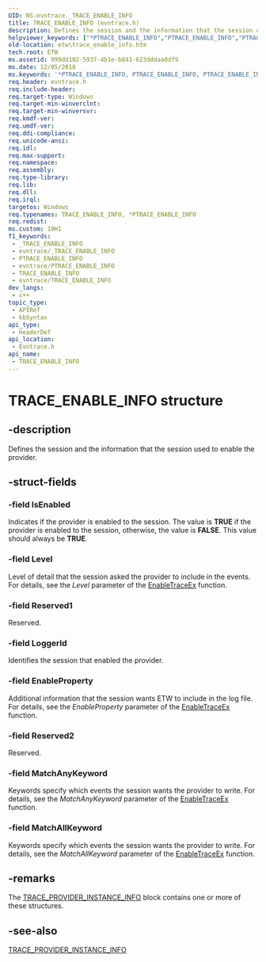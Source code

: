 ```yaml
---
UID: NS:evntrace._TRACE_ENABLE_INFO
title: TRACE_ENABLE_INFO (evntrace.h)
description: Defines the session and the information that the session used to enable the provider.
helpviewer_keywords: ["*PTRACE_ENABLE_INFO","PTRACE_ENABLE_INFO","PTRACE_ENABLE_INFO structure pointer [ETW]","TRACE_ENABLE_INFO","TRACE_ENABLE_INFO structure [ETW]","_TRACE_ENABLE_INFO","etw.trace_enable_info","evntrace/PTRACE_ENABLE_INFO","evntrace/TRACE_ENABLE_INFO"]
old-location: etw\trace_enable_info.htm
tech.root: ETW
ms.assetid: 999dd102-5937-4b1e-b841-623dddaa0df9
ms.date: 12/05/2018
ms.keywords: '*PTRACE_ENABLE_INFO, PTRACE_ENABLE_INFO, PTRACE_ENABLE_INFO structure pointer [ETW], TRACE_ENABLE_INFO, TRACE_ENABLE_INFO structure [ETW], _TRACE_ENABLE_INFO, etw.trace_enable_info, evntrace/PTRACE_ENABLE_INFO, evntrace/TRACE_ENABLE_INFO'
req.header: evntrace.h
req.include-header: 
req.target-type: Windows
req.target-min-winverclnt: 
req.target-min-winversvr: 
req.kmdf-ver: 
req.umdf-ver: 
req.ddi-compliance: 
req.unicode-ansi: 
req.idl: 
req.max-support: 
req.namespace: 
req.assembly: 
req.type-library: 
req.lib: 
req.dll: 
req.irql: 
targetos: Windows
req.typenames: TRACE_ENABLE_INFO, *PTRACE_ENABLE_INFO
req.redist: 
ms.custom: 19H1
f1_keywords:
 - _TRACE_ENABLE_INFO
 - evntrace/_TRACE_ENABLE_INFO
 - PTRACE_ENABLE_INFO
 - evntrace/PTRACE_ENABLE_INFO
 - TRACE_ENABLE_INFO
 - evntrace/TRACE_ENABLE_INFO
dev_langs:
 - c++
topic_type:
 - APIRef
 - kbSyntax
api_type:
 - HeaderDef
api_location:
 - Evntrace.h
api_name:
 - TRACE_ENABLE_INFO
---
```


# TRACE_ENABLE_INFO structure


## -description

Defines the session and the information that the session used to enable the provider.

## -struct-fields

### -field IsEnabled

Indicates if the provider is enabled to the session. The value is <b>TRUE</b> if the provider is enabled to the session, otherwise, the value is <b>FALSE</b>. This value should always be <b>TRUE</b>.

### -field Level

Level of detail that the session asked the provider to include in the events. For details, see the <i>Level</i> parameter of the <a href="https://docs.microsoft.com/windows/desktop/ETW/enabletraceex-func">EnableTraceEx</a> function.

### -field Reserved1

Reserved.

### -field LoggerId

Identifies the session that enabled the provider.

### -field EnableProperty

Additional information that the session wants ETW to include in the log file. For details, see the <i>EnableProperty</i> parameter of the <a href="https://docs.microsoft.com/windows/desktop/ETW/enabletraceex-func">EnableTraceEx</a> function.

### -field Reserved2

Reserved.

### -field MatchAnyKeyword

Keywords specify which events the session wants the provider to write. For details, see the <i>MatchAnyKeyword</i> parameter of the <a href="https://docs.microsoft.com/windows/desktop/ETW/enabletraceex-func">EnableTraceEx</a> function.

### -field MatchAllKeyword

Keywords specify which events the session wants the provider to write. For details, see the <i>MatchAllKeyword</i> parameter of the <a href="https://docs.microsoft.com/windows/desktop/ETW/enabletraceex-func">EnableTraceEx</a> function.

## -remarks

The <a href="https://docs.microsoft.com/windows/desktop/ETW/trace-provider-instance-info">TRACE_PROVIDER_INSTANCE_INFO</a> block contains one or more of these structures.

## -see-also

<a href="https://docs.microsoft.com/windows/desktop/ETW/trace-provider-instance-info">TRACE_PROVIDER_INSTANCE_INFO</a>

